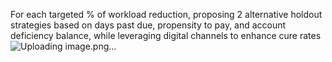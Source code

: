 For each targeted % of workload reduction, proposing 2 alternative holdout strategies based on days past due, propensity to pay, and account deficiency balance, while leveraging digital channels to enhance cure rates
![Uploading image.png…]()



